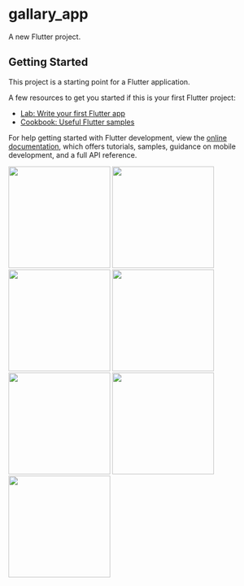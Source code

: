 # gallary_app

A new Flutter project.

## Getting Started

This project is a starting point for a Flutter application.

A few resources to get you started if this is your first Flutter project:

- [Lab: Write your first Flutter app](https://docs.flutter.dev/get-started/codelab)
- [Cookbook: Useful Flutter samples](https://docs.flutter.dev/cookbook)

For help getting started with Flutter development, view the
[online documentation](https://docs.flutter.dev/), which offers tutorials,
samples, guidance on mobile development, and a full API reference.

<img src="https://github.com/Nency-Shekhaliya/gallary_app/assets/123537483/add48144-2390-4eb5-b453-f9293f6dffe9"  width="200px">

<img src="https://github.com/Nency-Shekhaliya/gallary_app/assets/123537483/52e89346-90ca-4bd6-b552-204b7a22ee94"  width="200px">
<img src="https://github.com/Nency-Shekhaliya/gallary_app/assets/123537483/3a9f371d-4065-4394-88d8-99592e0099d8"  width="200px">
<img src="https://github.com/Nency-Shekhaliya/gallary_app/assets/123537483/1d7f1d42-f933-41f0-83b4-1bfc66060f00"  width="200px">
<img src="https://github.com/Nency-Shekhaliya/gallary_app/assets/123537483/64da8125-f41a-4da7-ab20-41bf7803efcf"  width="200px">
<img src="https://github.com/Nency-Shekhaliya/gallary_app/assets/123537483/4e8f62e5-113d-45d2-ba5c-8cacc0b85d68"  width="200px">
<img src="https://github.com/Nency-Shekhaliya/gallary_app/assets/123537483/1e51c562-d17f-40d4-a193-66bd484164bc"  width="200px">
